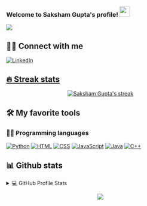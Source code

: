 <h3>
  Welcome to Saksham Gupta's profile!
  <img src="https://media.giphy.com/media/hvRJCLFzcasrR4ia7z/giphy.gif" width="28">
</h3>

<!-- Typing SVG by DenverCoder1 - https://github.com/sakshamg27/readme-typing-svg -->
<p>
  <a href="https://github.com/sakshamg27/readme-typing-svg"><img src="https://readme-typing-svg.herokuapp.com/?lines=Web+Developer;JAVA"></a>
</p>


## 🙋‍♂️ Connect with me 

<!-- Badges template - https://github.com/badges/shields -->
<p align="center">
  
  <a href="https://www.linkedin.com/in/saksham27/"><img alt="LinkedIn" title="LinkedIn" src="https://img.shields.io/badge/-LinkedIn-blue?&style=for-the-badge&logo=linkedin&logoColor=white">
</p>

## 🔥 Streak stats

<!-- GitHub Readme Streak Stats - https://github.com/sakshamg27/github-readme-streak-stats -->
<p align="center">
  <a href="https://github.com/sakshamg27/github-readme-streak-stats">
    <img alt="Saksham Gupta's streak" src="https://github-readme-streak-stats.herokuapp.com/?user=sakshamg27&theme=monokai-metallian&hide_border=true"/>
  </a>

<!-- Some badges are from https://github.com/Ileriayo/markdown-badges -->

## 🛠️ My favorite tools

### 👨‍💻 Programming languages

<p>
    <a href="#"><img alt="Python" src="https://img.shields.io/badge/Python%20-%2314354C.svg?logo=python&logoColor=white"></a>
  <a href="#"><img alt="HTML" src="https://img.shields.io/badge/HTML%20-%23E34F26.svg?logo=html5&logoColor=white"></a>
  <a href ="#"><img alt="CSS" src="https://img.shields.io/badge/CSS3-1572B6?style=for-the-badge&logo=css3&logoColor=white"></a>
  <a href ="#"><img alt="JavaScript" src="https://img.shields.io/badge/JavaScript-F7DF1E?style=for-the-badge&logo=javascript&logoColor=black"></a>
  <a href ="#"><img alt="Java" src="https://img.shields.io/badge/Java-ED8B00?style=for-the-badge&logo=java&logoColor=white"></a>
  <a href ="#"><img alt="C++" src="https://img.shields.io/badge/C%2B%2B-00599C?style=for-the-badge&logo=c%2B%2B&logoColor=white"></a>
</p>

## 📊 Github stats

<!-- https://github.com/sakshamg27/github-readme-stats -->
<details> 
  <summary>💻 GitHub Profile Stats</summary>
  <br/>
    <a href="https://github.com/sakshamg27/github-readme-stats"><img alt="Saksham's Github Stats" src="https://sakshamg27-github-readme-stats.vercel.app/api?username=sakshamg27&show_icons=true&count_private=true&theme=react&hide_border=true&bg_color=1F222E&title_color=F85D7F&icon_color=F8D866" /></a>
  <a href="https://github.com/asakshamg27/github-readme-stats"><img alt="Saksham's Top Languages" src="https://sakshamg27-github-readme-stats.vercel.app/api/top-langs/?username=sakshamg27&langs_count=8&layout=compact&theme=react&hide_border=true&bg_color=1F222E&title_color=F85D7F&icon_color=F8D866" /></a>
  <br/>
</details>
<p align = "center">
  <a href="https://github.com/sakshamg27"><img src = "https://github-profile-trophy.vercel.app/?username=sakshamg27"></a>
</p>
